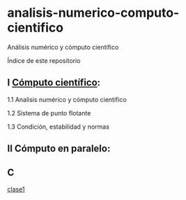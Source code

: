 # analisis-numerico-computo-cientifico

  Análisis numérico y cómputo científico 

Índice de este repositorio

## I [Cómputo científico](https://www.dropbox.com/sh/2o888m9v7i3ngsf/AACRxfa8bIl-LMBl7Jtb-y72a?dl=0):

1.1 Analisis numérico y cómputo científico

1.2 Sistema de punto flotante

1.3 Condición, estabilidad y normas

## II Cómputo en paralelo:


## C

[clase1](C/clases/clase1.md)